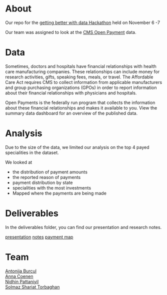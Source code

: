 # About 
Our repo for the [getting better with data Hackathon](http://getbetterwithdata.com/) held on November 6 -7 

Our team was assigned to look at the [CMS Open Payment](https://www.cms.gov/OpenPayments/Explore-the-Data/Dataset-Downloads.html) data.


# Data

Sometimes, doctors and hospitals have financial relationships with health care manufacturing companies. These relationships can include money for research activities, gifts, speaking fees, meals, or travel. The Affordable Care Act requires CMS to collect information from applicable manufacturers and group purchasing organizations (GPOs) in order to report information about their financial relationships with physicians and hospitals. 

Open Payments is the federally run program that collects the information about these financial relationships and makes it available to you. View the summary data dashboard for an overview of the published data.

# Analysis
Due to the size of the data, we limited our analysis on the top 4 payed specialities in the dataset.

We looked at
- the distribution of payment amounts
- the reported reason of payments
- payment distribution by state
- specialities with the most investments
- Mapped where the payments are being made

 
# Deliverables
In the deliverables folder, you can find our presentation and research notes.

[presentation](deliverables/presentation.pdf)
[notes](deliverables/research_notes.pdf)
[payment map](http://bit.ly/1HoUujd)

# Team 
[Antonija Burcul](https://www.linkedin.com/in/antonijaburcul)     
[Anna Coenen](http://gureckislab.org/blog/?author=16)     
[Nidhin Pattaniyil](https://www.linkedin.com/in/nidhinpattaniyil)     
[Solmaz Shariat Torbaghan](https://www.linkedin.com/in/sshariat)     



